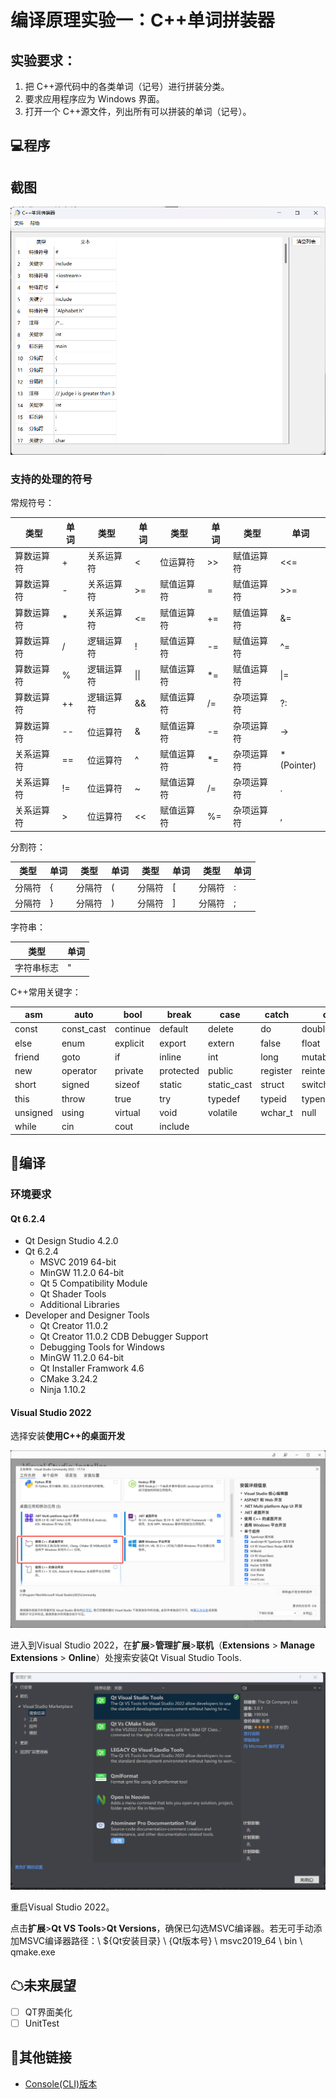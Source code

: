 # 编译原理实验一：C++单词拼装器

## 实验要求：

1. 把 C++源代码中的各类单词（记号）进行拼装分类。
2.  要求应用程序应为 Windows 界面。 
3. 打开一个 C++源文件，列出所有可以拼装的单词（记号）。

## 💻程序

## 截图

![image-20230926213222160](https://github.com/StandardL/CompilationPrinciplesExperiment-1/raw/main/pictures/软件显示示例.png)

### 支持的处理的符号

常规符号：

| 类型       | 单词 | 类型       | 单词 | 类型       | 单词 | 类型       | 单词       |
| ---------- | ---- | ---------- | ---- | ---------- | ---- | ---------- | ---------- |
| 算数运算符 | +    | 关系运算符 | <    | 位运算符   | >>   | 赋值运算符 | <<=        |
| 算数运算符 | -    | 关系运算符 | >=   | 赋值运算符 | =    | 赋值运算符 | >>=        |
| 算数运算符 | *    | 关系运算符 | <=   | 赋值运算符 | +=   | 赋值运算符 | &=         |
| 算数运算符 | /    | 逻辑运算符 | !    | 赋值运算符 | -=   | 赋值运算符 | ^=         |
| 算数运算符 | %    | 逻辑运算符 | \|\| | 赋值运算符 | *=   | 赋值运算符 | \|=        |
| 算数运算符 | ++   | 逻辑运算符 | &&   | 赋值运算符 | /=   | 杂项运算符 | ?:         |
| 算数运算符 | --   | 位运算符   | &    | 赋值运算符 | -=   | 杂项运算符 | ->         |
| 关系运算符 | ==   | 位运算符   | ^    | 赋值运算符 | *=   | 杂项运算符 | *(Pointer) |
| 关系运算符 | !=   | 位运算符   | ~    | 赋值运算符 | /=   | 杂项运算符 | .          |
| 关系运算符 | >    | 位运算符   | <<   | 赋值运算符 | %=   | 杂项运算符 | ,          |

分割符：

| 类型   | 单词 | 类型   | 单词 | 类型   | 单词 | 类型   | 单词 |
| ------ | ---- | ------ | ---- | ------ | ---- | ------ | ---- |
| 分隔符 | {    | 分隔符 | (    | 分隔符 | [    | 分隔符 | :    |
| 分隔符 | }    | 分隔符 | )    | 分隔符 | ]    | 分隔符 | ;    |

字符串：

| 类型       | 单词 |
| ---------- | ---- |
| 字符串标志 | "    |

C++常用关键字：

| asm      | auto       | bool     | break     | case        | catch    | class            | char         |
| -------- | ---------- | -------- | --------- | ----------- | -------- | ---------------- | ------------ |
| const    | const_cast | continue | default   | delete      | do       | double           | dynamic_case |
| else     | enum       | explicit | export    | extern      | false    | float            | for          |
| friend   | goto       | if       | inline    | int         | long     | mutable          | namespace    |
| new      | operator   | private  | protected | public      | register | reinterpret_cast | return       |
| short    | signed     | sizeof   | static    | static_cast | struct   | switch           | template     |
| this     | throw      | true     | try       | typedef     | typeid   | typename         | union        |
| unsigned | using      | virtual  | void      | volatile    | wchar_t  | null             | nullptr      |
| while    | cin        | cout     | include   |             |          |                  |              |

## 🧭编译

### 环境要求

#### Qt 6.2.4

- Qt Design Studio 4.2.0
- Qt 6.2.4
  - MSVC 2019 64-bit
  - MinGW 11.2.0 64-bit
  - Qt 5 Compatibility Module
  - Qt Shader Tools
  - Additional Libraries
- Developer and Designer Tools
  - Qt Creator 11.0.2
  - Qt Creator 11.0.2 CDB Debugger Support
  - Debugging Tools for Windows
  - MinGW 11.2.0 64-bit
  - Qt Installer Framwork 4.6
  - CMake 3.24.2
  - Ninja 1.10.2

#### Visual Studio 2022

选择安装**使用C++的桌面开发**

<img src="https://github.com/StandardL/CompilationPrinciplesExperiment-1/raw/main/pictures/VS组件.png" alt="image-20230926211152531" style="zoom:67%;" />

进入到Visual Studio 2022，在**扩展**>**管理扩展**>**联机**（**Extensions** > **Manage Extensions** > **Online**）处搜索安装Qt Visual Studio Tools.

<img src="https://github.com/StandardL/CompilationPrinciplesExperiment-1/raw/main/pictures/VS插件.png" alt="image-20230926211819218" style="zoom:80%;" />

重启Visual Studio 2022。

点击**扩展**>**Qt VS Tools**>**Qt Versions**，确保已勾选MSVC编译器。若无可手动添加MSVC编译器路径：\\ ${Qt安装目录} \\ {Qt版本号} \ msvc2019_64 \ bin \ qmake.exe

## ☁未来展望

- [ ] QT界面美化
- [ ] UnitTest

## 🔗其他链接

- [Console(CLI)版本](https://github.com/StandardL/ComplieExp1-Console)

